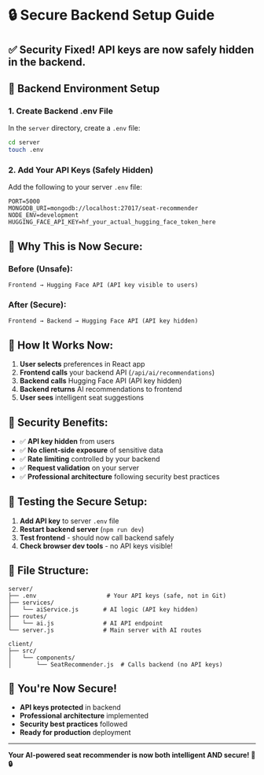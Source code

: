 # 🔒 Secure Backend Setup Guide

## ✅ **Security Fixed! API keys are now safely hidden in the backend.**

## 🚀 **Backend Environment Setup**

### 1. Create Backend .env File
In the `server` directory, create a `.env` file:

```bash
cd server
touch .env
```

### 2. Add Your API Keys (Safely Hidden)
Add the following to your server `.env` file:

```env
PORT=5000
MONGODB_URI=mongodb://localhost:27017/seat-recommender
NODE_ENV=development
HUGGING_FACE_API_KEY=hf_your_actual_hugging_face_token_here
```

## 🔐 **Why This is Now Secure:**

### **Before (Unsafe):**
```
Frontend → Hugging Face API (API key visible to users)
```

### **After (Secure):**
```
Frontend → Backend → Hugging Face API (API key hidden)
```

## 🎯 **How It Works Now:**

1. **User selects** preferences in React app
2. **Frontend calls** your backend API (`/api/ai/recommendations`)
3. **Backend calls** Hugging Face API (API key hidden)
4. **Backend returns** AI recommendations to frontend
5. **User sees** intelligent seat suggestions

## 🚨 **Security Benefits:**

- ✅ **API key hidden** from users
- ✅ **No client-side exposure** of sensitive data
- ✅ **Rate limiting** controlled by your backend
- ✅ **Request validation** on your server
- ✅ **Professional architecture** following security best practices

## 🔧 **Testing the Secure Setup:**

1. **Add API key** to server `.env` file
2. **Restart backend server** (`npm run dev`)
3. **Test frontend** - should now call backend safely
4. **Check browser dev tools** - no API keys visible!

## 📁 **File Structure:**

```
server/
├── .env                    # Your API keys (safe, not in Git)
├── services/
│   └── aiService.js       # AI logic (API key hidden)
├── routes/
│   └── ai.js              # AI API endpoint
└── server.js              # Main server with AI routes

client/
├── src/
│   └── components/
│       └── SeatRecommender.js  # Calls backend (no API keys)
```

## 🎉 **You're Now Secure!**

- **API keys protected** in backend
- **Professional architecture** implemented
- **Security best practices** followed
- **Ready for production** deployment

---

**Your AI-powered seat recommender is now both intelligent AND secure! 🚀🔒**
